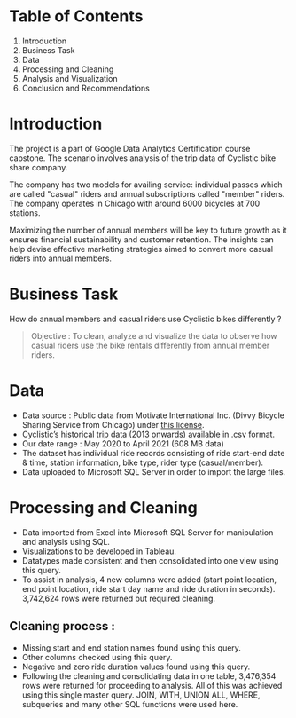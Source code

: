 # Table of Contents

1. Introduction
2. Business Task
3. Data
4. Processing and Cleaning
5. Analysis and Visualization
6. Conclusion and Recommendations


# Introduction
The project is a part of Google Data Analytics Certification course capstone. The scenario involves analysis of the trip data of Cyclistic bike share company.

The company has two models for availing service: individual passes which are called "casual" riders and annual subscriptions called "member" riders. The company operates in Chicago with around 6000 bicycles at 700 stations.

Maximizing the number of annual members will be key to future growth as it ensures financial sustainability and customer retention. The insights can help devise effective marketing strategies aimed to convert more casual riders into annual members.

# Business Task
How do annual members and casual riders use Cyclistic bikes differently ?

>Objective : To clean, analyze and visualize the data to observe how casual riders use the bike rentals differently from annual member riders.

# Data
* Data source : Public data from Motivate International Inc. (Divvy Bicycle Sharing Service from Chicago) under [this license](https://ride.divvybikes.com/data-license-agreement).
* Cyclistic’s historical trip data (2013 onwards) available in .csv format.
* Our date range : May 2020 to April 2021 (608 MB data)
* The dataset has individual ride records consisting of ride start-end date & time, station information, bike type, rider type (casual/member).
* Data uploaded to Microsoft SQL Server in order to import the large files.

# Processing and Cleaning
* Data imported from Excel into Microsoft SQL Server for manipulation and analysis using SQL.
* Visualizations to be developed in Tableau.
* Datatypes made consistent and then consolidated into one view using this query.
* To assist in analysis, 4 new columns were added (start point location, end point location, ride start day name and ride duration in seconds).
3,742,624 rows were returned but required cleaning.

## Cleaning process :
* Missing start and end station names found using this query.
* Other columns checked using this query.
* Negative and zero ride duration values found using this query.
* Following the cleaning and consolidating data in one table, 3,476,354 rows were returned for proceeding to analysis. All of this was achieved using this single master query. JOIN, WITH, UNION ALL, WHERE, subqueries and many other SQL functions were used here.
